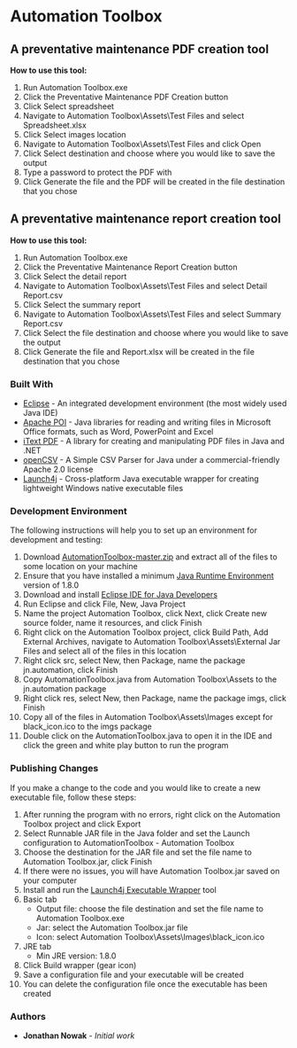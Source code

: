# Automation Toolbox

## A preventative maintenance PDF creation tool

**How to use this tool:**

1. Run Automation Toolbox.exe
2. Click the Preventative Maintenance PDF Creation button
3. Click Select spreadsheet
4. Navigate to Automation Toolbox\Assets\Test Files and select Spreadsheet.xlsx
5. Click Select images location
6. Navigate to Automation Toolbox\Assets\Test Files and click Open
7. Click Select destination and choose where you would like to save the output
8. Type a password to protect the PDF with
9. Click Generate the file and the PDF will be created in the file destination that you chose

## A preventative maintenance report creation tool

**How to use this tool:**

1. Run Automation Toolbox.exe
2. Click the Preventative Maintenance Report Creation button
3. Click Select the detail report
4. Navigate to Automation Toolbox\Assets\Test Files and select Detail Report.csv
5. Click Select the summary report
6. Navigate to Automation Toolbox\Assets\Test Files and select Summary Report.csv
7. Click Select the file destination and choose where you would like to save the output
8. Click Generate the file and Report.xlsx will be created in the file destination that you chose

### Built With

* [Eclipse](https://www.eclipse.org) - An integrated development environment (the most widely used Java IDE)
* [Apache POI](https://poi.apache.org/) - Java libraries for reading and writing files in Microsoft Office formats, such as Word, PowerPoint and Excel
* [iText PDF](https://itextpdf.com/) - A library for creating and manipulating PDF files in Java and .NET
* [openCSV](https://sourceforge.net/projects/opencsv/) - A Simple CSV Parser for Java under a commercial-friendly Apache 2.0 license
* [Launch4j](http://launch4j.sourceforge.net/) - Cross-platform Java executable wrapper for creating lightweight Windows native executable files

### Development Environment

The following instructions will help you to set up an environment for development and testing:

1. Download [AutomationToolbox-master.zip](https://github.com/GitUser219/AutomationToolbox/archive/master.zip) and extract all of the files to some location on your machine
2. Ensure that you have installed a minimum [Java Runtime Environment](http://www.oracle.com/technetwork/java/javase/downloads/jre8-downloads-2133155.html) version of 1.8.0
3. Download and install [Eclipse IDE for Java Developers](https://www.eclipse.org/downloads/)
4. Run Eclipse and click File, New, Java Project
5. Name the project Automation Toolbox, click Next, click Create new source folder, name it resources, and click Finish
6. Right click on the Automation Toolbox project, click Build Path, Add External Archives, navigate to Automation Toolbox\Assets\External Jar Files and select all of the files in this location
7. Right click src, select New, then Package, name the package jn.automation, click Finish
8. Copy AutomationToolbox.java from Automation Toolbox\Assets to the jn.automation package
9. Right click res, select New, then Package, name the package imgs, click Finish
10. Copy all of the files in Automation Toolbox\Assets\Images except for black_icon.ico to the imgs package
11. Double click on the AutomationToolbox.java to open it in the IDE and click the green and white play button to run the program

### Publishing Changes

If you make a change to the code and you would like to create a new executable file, follow these steps:

1. After running the program with no errors, right click on the Automation Toolbox project and click Export
2. Select Runnable JAR file in the Java folder and set the Launch configuration to AutomationToolbox - Automation Toolbox
3. Choose the destination for the JAR file and set the file name to Automation Toolbox.jar, click Finish
4. If there were no issues, you will have Automation Toolbox.jar saved on your computer
5. Install and run the [Launch4j Executable Wrapper](https://sourceforge.net/projects/launch4j/) tool
6. Basic tab
   - Output file: choose the file destination and set the file name to Automation Toolbox.exe
   - Jar: select the Automation Toolbox.jar file
   - Icon: select Automation Toolbox\Assets\Images\black_icon.ico
7. JRE tab
   - Min JRE version: 1.8.0
8. Click Build wrapper (gear icon)
9. Save a configuration file and your executable will be created
10. You can delete the configuration file once the executable has been created

### Authors

* **Jonathan Nowak** - *Initial work*
